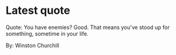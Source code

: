 # Latest quote 

Quote: You have enemies? Good. That means you've stood up for something, sometime in your life. 

By: Winston Churchill